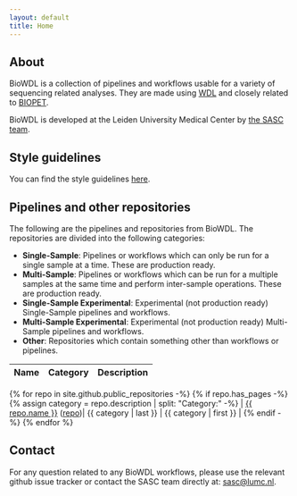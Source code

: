 ```yaml
---
layout: default
title: Home
---
```


## About
BioWDL is a collection of pipelines and workflows usable for a variety of
sequencing related analyses. They are made using
[WDL](https://software.broadinstitute.org/wdl/) and closely related to
[BIOPET](https://biopet.github.io/).

BioWDL is developed at the Leiden University Medical Center by
[the SASC team](http://sasc.lumc.nl/).

## Style guidelines
You can find the style guidelines [here](styleGuidelines.md).

## Pipelines and other repositories
The following are the pipelines and repositories from BioWDL. The repositories
are divided into the following categories:
- **Single-Sample**: Pipelines or workflows which can only be run for a single
sample at a time. These are production ready.
- **Multi-Sample**: Pipelines or workflows which can be run for a multiple
samples at the same time and perform inter-sample operations. These are
production ready.
- **Single-Sample Experimental**: Experimental (not production ready)
Single-Sample pipelines and workflows.
- **Multi-Sample Experimental**: Experimental (not production ready)
Multi-Sample pipelines and workflows.
- **Other**: Repositories which contain something other than workflows or
pipelines.

| Name | Category | Description |
|-|-|-|
{% for repo in site.github.public_repositories -%}
{% if repo.has_pages -%}
{% assign category = repo.description | split: "Category:" -%}
| [{{ repo.name }}](/{{repo.name}})  ([repo]({{repo.html_url}}))| {{ category | last }} | {{ category | first }} |
{% endif -%}
{% endfor %}

## Contact
For any question related to any BioWDL workflows, please use the relevant
github issue tracker or contact the SASC team directly at: sasc@lumc.nl.
